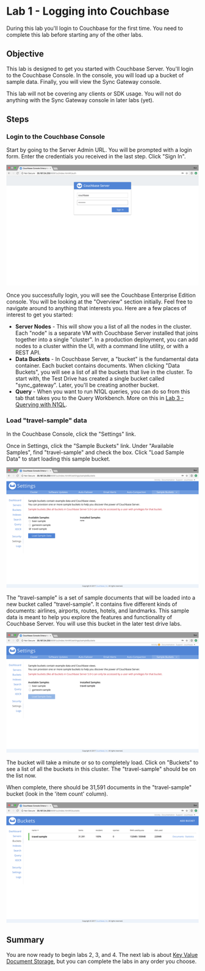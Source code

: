 # Lab 1 - Logging into Couchbase


During this lab you'll login to Couchbase for the first time. You need to complete this lab before starting any of the other labs.

## Objective

This lab is designed to get you started with Couchbase Server. You'll login to the Couchbase Console. In the console, you will load up a bucket of sample data. Finally, you will view the Sync Gateway console.

This lab will not be covering any clients or SDK usage. You will not do anything with the Sync Gateway console in later labs (yet).

## Steps

### Login to the Couchbase Console

Start by going to the Server Admin URL. You will be prompted with a login form. Enter the credentials you received in the last step. Click "Sign In".

![Travel-sample bucket](/images/1/0105-login.png)

Once you successfully login, you will see the Couchbase Enterprise Edition console. You will be looking at the "Overview" section initially. Feel free to navigate around to anything that interests you. Here are a few places of interest to get you started:

* __Server Nodes__ - This will show you a list of all the nodes in the cluster. Each "node" is a separate VM with Couchbase Server installed that joins together into a single "cluster". In a production deployment, you can add nodes to a cluster within the UI, with a command line utility, or with a REST API.
* __Data Buckets__ - In Couchbase Server, a "bucket" is the fundamental data container. Each bucket contains documents. When clicking "Data Buckets", you will see a list of all the buckets that live in the cluster. To start with, the Test Drive has created a single bucket called "sync_gateway". Later, you'll be creating another bucket.
* __Query__ - When you want to run N1QL queries, you can do so from this tab that takes you to the Query Workbench. More on this in [Lab 3 - Querying with N1QL](3%20-%20Querying%20with%20N1QL.md).

### Load "travel-sample" data

In the Couchbase Console, click the "Settings" link.

Once in Settings, click the "Sample Buckets" link. Under "Available Samples", find "travel-sample" and check the box. Click "Load Sample Data" to start loading this sample bucket.

![Travel-sample bucket](/images/1/0106-travel-sample.png)

The "travel-sample" is a set of sample documents that will be loaded into a new bucket called "travel-sample". It contains five different kinds of documents: airlines, airports, routes, hotels, and landmarks. This sample data is meant to help you explore the features and functionality of Couchbase Server. You will use this bucket in the later test drive labs.

![Loading travel-sample bucket](/images/1/0107-loading-travel-sample.png)

The bucket will take a minute or so to completely load. Click on "Buckets" to see a list of all the buckets in this cluster. The "travel-sample" should be on the list now.

When complete, there should be 31,591 documents in the "travel-sample" bucket (look in the 'item count' column).

![Travel sample completely loaded](/images/1/0108-bucket-complete.png)

## Summary

You are now ready to begin labs 2, 3, and 4. The next lab is about [Key Value Document Storage](2%20-%20Key%20Value%20Document%20Storage.md), but you can complete the labs in any order you choose.
